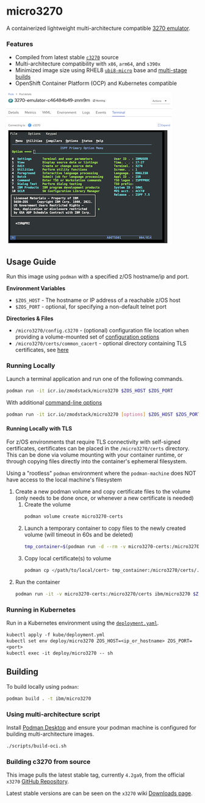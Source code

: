 # micro3270
A containerized lightweight multi-architecture compatible [3270 emulator](https://en.wikipedia.org/wiki/IBM_3270).  

### Features
- Compiled from latest stable [`c3270`](https://x3270.miraheze.org/wiki/C3270) source
- Multi-architecture compatibility with `x86`, `arm64`, and `s390x`
- Minimized image size using RHEL8 [`ubi8-micro`](https://catalog.redhat.com/software/containers/ubi8/ubi-micro/5ff3f50a831939b08d1b832a) base and [multi-stage builds](https://docs.docker.com/build/building/multi-stage/)
- OpenShift Container Platform (OCP) and Kubernetes compatible

![OpenShift Terminal](docs/images/ocp-terminal.png)

## Usage Guide
Run this image using `podman` with a specified z/OS hostname/ip and port.

**Environment Variables**
- `$ZOS_HOST` - The hostname or IP address of a reachable z/OS host
- `$ZOS_PORT` - optional, for specifying a non-default telnet port

**Directories & Files**
- `/micro3270/config.c3270` - (optional) configuration file location when providing a volume-mounted set of [configuration options](https://x3270.miraheze.org/wiki/C3270/Command-line_options)
- `/micro3270/certs/common_cacert` - optional directory containing TLS certificates, see [here](#running-locally-with-tls)


### Running Locally
Launch a terminal application and run one of the following commands. 

```bash
podman run -it icr.io/zmodstack/micro3270 $ZOS_HOST $ZOS_PORT
```

With additional [command-line options](https://x3270.miraheze.org/wiki/C3270/Command-line_options)
```bash
podman run -it icr.io/zmodstack/micro3270 [options] $ZOS_HOST $ZOS_PORT
```

#### Running Locally with TLS
For z/OS environments that require TLS connectivity with self-signed certificates, certificates can be placed in the `/micro3270/certs` directory. This can be done via volume mounting with your container runtime, or through copying files directly into the container's ephemeral filesystem.

Using a "rootless" `podman` environment where the `podman-machine` does NOT have access to the local machine's filesystem
1. Create a new podman volume and copy certificate files to the volume (only needs to be done once, or whenever a new certificate is needed)
    1. Create the volume
        ```bash
        podman volume create micro3270-certs
        ```
    1. Launch a temporary container to copy files to the newly created volume (will timeout in 60s and be deleted)
        ```bash
        tmp_container=$(podman run -d --rm -v micro3270-certs:/micro3270/certs --entrypoint="timeout" icr.io/zmodstack/micro3270:0.4.0-rc.1 60s tail -f /dev/null)
        ```
    1. Copy local certificate(s) to volume
        ```bash
        podman cp </path/to/local/cert> tmp_container:/micro3270/certs/.
        ```
1. Run the container
    ```bash
    podman run -it -v micro3270-certs:/micro3270/certs ibm/micro3270 $ZOS_HOST $ZOS_PORT
    ```

### Running in Kubernetes
Run in a Kubernetes environment using the [`deployment.yaml`](kube/deployment.yaml).

```
kubectl apply -f kube/deployment.yml
kubectl set env deploy/micro3270 ZOS_HOST=<ip_or_hostname> ZOS_PORT=<port>
kubectl exec -it deploy/micro3270 -- sh
```

## Building
To build locally using `podman`:
```bash
podman build . -t ibm/micro3270
```

### Using multi-architecture script
Install [Podman Desktop](https://podman-desktop.io/) and ensure your podman machine is configured for building multi-architecture images.

```bash
./scripts/build-oci.sh
```

### Building c3270 from source
This image pulls the latest stable tag, currently `4.2ga9`, from the official `x3270` [GitHub Repository](https://github.com/pmattes/x3270).

Latest stable versions are can be seen on the `x3270` wiki [Downloads page](https://x3270.miraheze.org/wiki/Downloads).